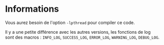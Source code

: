# Informations

Vous aurez besoin de l'option `-lpthread` pour compiler ce code.

Il y a une petite différence avec les autres versions, les fonctions de log sont des macros : `INFO_LOG`, `SUCCESS_LOG`, `ERROR_LOG`, `WARNING_LOG`, `DEBUG_LOG`.
